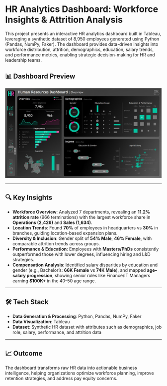 # HR Analytics Dashboard: Workforce Insights & Attrition Analysis

This project presents an interactive HR analytics dashboard built in Tableau, leveraging a synthetic dataset of 8,950 employees generated using Python (Pandas, NumPy, Faker). The dashboard provides data-driven insights into workforce distribution, attrition, demographics, education, salary trends, and performance metrics, enabling strategic decision-making for HR and leadership teams.

## 📊 Dashboard Preview
![HR Analytics Dashboard Preview](dashboard_preview.jpeg)

---

## 🔍 Key Insights

- **Workforce Overview**: Analyzed 7 departments, revealing an **11.2% attrition rate** (966 terminations) with the largest workforce share in **Operations (2,429)** and **Sales (1,634)**.
- **Location Trends**: Found **70%** of employees in headquarters vs **30%** in branches, guiding location-based expansion plans.
- **Diversity & Inclusion**: Gender split of **54% Male**, **46% Female**, with comparable attrition trends across groups.
- **Performance & Education**: Employees with **Masters/PhDs** consistently outperformed those with lower degrees, influencing hiring and L&D strategies.
- **Compensation Analysis**: Identified salary disparities by education and gender (e.g., Bachelor’s: **66K Female** vs **74K Male**), and mapped **age–salary progression**, showing senior roles like Finance/IT Managers earning **$100K+** in the 40–50 age range.

---

## 🛠 Tech Stack

- **Data Generation & Processing**: Python, Pandas, NumPy, Faker  
- **Data Visualization**: Tableau  
- **Dataset**: Synthetic HR dataset with attributes such as demographics, job role, salary, performance, and attrition data  

---

## 📈 Outcome

The dashboard transforms raw HR data into actionable business intelligence, helping organizations optimize workforce planning, improve retention strategies, and address pay equity concerns.
